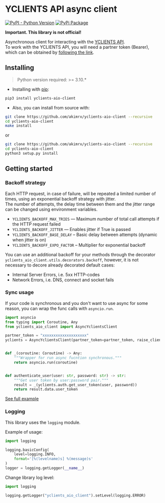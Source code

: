 # YCLIENTS API async client

[![PyPI - Python Version](https://img.shields.io/pypi/pyversions/yclients-aio-client.svg)](https://pypi.org/project/yclients-aio-client/)
[![PyPi Package](https://img.shields.io/pypi/v/yclients-aio-client.svg)](https://pypi.org/project/yclients-aio-client/)

**Important. This library is not official!**

Asynchronous client for interacting with the [YCLIENTS API](https://developer.yclients.com).  
To work with the YCLIENTS API, you will need a partner token (Bearer), which can be obtained by [following the link](https://yclients.com/appstore/developers/registration).

## Installing

> Python version required: >= 3.10.*

* Installing with [pip](https://pypi.org/project/yclients-aio-client/):
```bash
pip3 install yclients-aio-client
```
  
* Also, you can install from source with:

```bash
git clone https://github.com/akimrx/yclients-aio-client --recursive
cd yclients-aio-client
make install
```
  
or
  
```bash
git clone https://github.com/akimrx/yclients-aio-client --recursive
cd yclients-aio-client
python3 setup.py install
```

## Getting started


### Backoff strategy

Each HTTP request, in case of failure, will be repeated a limited number of times, using an exponential backoff strategy with jitter.  
The number of attempts, the delay time between them and the jitter range can be changed using environment variables.

* `YCLIENTS_BACKOFF_MAX_TRIES` — Maximum number of total call attempts if the HTTP request failed
* `YCLIENTS_BACKOFF_JITTER` — Enables jitter if True is passed
* `YCLIENTS_BACKOFF_BASE_DELAY` – Basic delay between attempts (dynamic when jitter is on)
* `YCLIENTS_BACKOFF_EXPO_FACTOR` – Multiplier for exponential backoff

You can use an additional backoff for your methods through the decorator `yclients_aio_client.utils.decorators.backoff`, however, it is not necessary to decore already decorated default cases:
* Internal Server Errors, i.e. 5xx HTTP-codes
* Network Errors, i.e. DNS, connect and socket fails

### Sync usage
If your code is synchronous and you don't want to use async for some reason, you can wrap the func calls with `asyncio.run`.  

```python
import asyncio
from typing import Coroutine, Any
from yclients_aio_client import AsyncYclientsClient

partner_token = "xxxxxxxxxxxxxxxxxxxx"
yclients = AsyncYclientsClient(partner_token=partner_token, raise_client_errors=True)


def _(coroutine: Coroutine) -> Any:
    """Wrapper for run async fucntion synchronous."""
    return asyncio.run(coroutine)


def authenticate_user(user: str, password: str) -> str:
    """Get user token by user:password pair."""
    result = _(yclients.auth.get_user_token(user, password))
    return result.data.user_token
```

[See full example](/examples/sync_wrapper.py)


### Logging

This library uses the `logging` module.

Example of usage:

```python
import logging

logging.basicConfig(
    level=logging.INFO,
    format='[%(levelname)s] %(message)s'
)
logger = logging.getLogger(__name__)
```

Change library log level:
```python
import logging

logging.getLogger("yclients_aio_client").setLevel(logging.ERROR)
```
